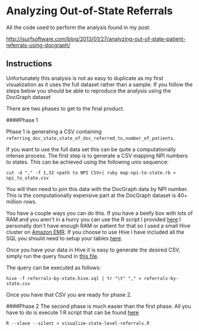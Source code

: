 # Analyzing Out-of-State Referrals

All the code used to perform the analysis found in my post:

http://isurfsoftware.com/blog/2013/01/27/analyzing-out-of-state-patient-referrals-using-docgraph/

## Instructions

Unfortunately this analysis is not as easy to duplicate as my first visualization as it uses the full dataset rather than a sample. 
If you follow the steps below you should be able to reproduce the analysis using the DocGraph dataset

There are two phases to get to the final product.

####Phase 1

Phase 1 is generating a CSV containing ```referring_doc_state,state_of_doc_referred_to,number_of_patients```.

If you want to use the full data set this can be quite a computationally intense process. The first step is to generate
a CSV mapping NPI numbers to states. This can be achieved using the following unix sequence:

```
cut -d "," -f 1,32 <path to NPI CSV>| ruby map-npi-to-state.rb > npi_to_state.csv
```

You will then need to join this data with the DocGraph data by NPI number. This is the computationally expensive part at the DocGraph dataset is 40+ million rows.

You have a couple ways you can do this. 
If you have a beefy box with lots of RAM and you aren't in a hurry you can use the R script I provided [here](https://github.com/rweald/docgraph-data-analysis/blob/master/state-level-graph-analysis/generate-referrals-by-state-from-sample.R)
I personally don't have enough RAM or patient for that so I used a small Hive cluster on [Amazon EMR](http://aws.amazon.com/elasticmapreduce/). If you choose to use Hive I have included all the SQL you should need to setup your tables [here](https://github.com/rweald/docgraph-data-analysis/blob/master/state-level-graph-analysis/create-tables.hive.sql). 

Once you have your data in Hive it is easy to generate the desired CSV, simply run the query found in [this file](https://github.com/rweald/docgraph-data-analysis/blob/master/state-level-graph-analysis/referrals-by-state.hive.sql).

The query can be executed as follows:

```
hive -f referrals-by-state.hive.sql | tr "\t" "," > referrals-by-state.csv
```

Once you have that CSV you are ready for phase 2.

####Phase 2
The second phase is much easier than the first phase. All you have to do is execute 1 R script that can be found [here](https://github.com/rweald/docgraph-data-analysis/blob/master/state-level-graph-analysis/visualize-state-level-referrals.R)

```
R --slave --silent < visualize-state-level-referrals.R
```

